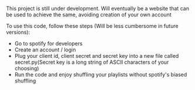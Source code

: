 This project is still under development. Will eventually be a website that 
can be used to achieve the same, avoiding creation of your own account 


To use this code, follow these steps (Will be less cumbersome in future versions): 

- Go to spotify for developers 
- Create an account / login
- Plug your client id, client secret and secret key into a new file called secret.py(Secret key is a long string of ASCII characters of your choosing)
- Run the code and enjoy shuffling your playlists without spotify's biased shuffling 